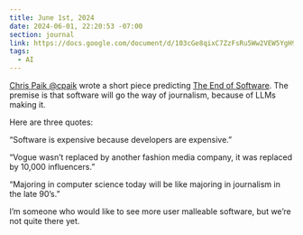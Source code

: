 ```yaml
---
title: June 1st, 2024
date: 2024-06-01, 22:20:53 -07:00
section: journal
link: https://docs.google.com/document/d/103cGe8qixC7ZzFsRu5Ww2VEW5YgH9zQaiaqbBsZ1lcc/mobilebasic
tags:
  - AI
---
```

[Chris Paik @cpaik](https://x.com/cpaik/status/1796633683908005988?m) wrote a short piece predicting [The End of Software](https://docs.google.com/document/d/103cGe8qixC7ZzFsRu5Ww2VEW5YgH9zQaiaqbBsZ1lcc/mobilebasic). The premise is that software will go the way of journalism, because of LLMs making it.

Here are three quotes:

“Software is expensive because developers are expensive.”

“Vogue wasn’t replaced by another fashion media company, it was replaced by 10,000 influencers.”

“Majoring in computer science today will be like majoring in journalism in the late 90’s.”

I’m someone who would like to see more user malleable software, but we’re not quite there yet.